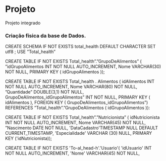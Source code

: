 # Projeto
Projeto integrado 

### Criação física da base de Dados.

CREATE SCHEMA IF NOT EXISTS totaI_heaIth DEFAULT CHARACTER SET utf8 ;
USE ”Total_health”

CREATE TABLE IF NOT EXISTS TotaI_heaIth”.”GrupoDeAIimentos” (
”idGrupoAlimentos INT NOT NULL AUTO_INCREMENT, Nome VARCHAR(30) NOT NULL,
PRIMARY KEY ( idGrupoAlimentos ));

CREATE TABLE IF NOT EXISTS Total_health . Alimentos (
idAlimentos INT NOT NULL AUTO_INCREMENT, Nome VARCHAR(80) NOT NULL, ”Quantidade” DOUBLE(3,1) NOT NULL,
GrupoDeAIimentos_idGrupoAIimentos” INT NOT NULL,
PRIMARY KEY ( idAlimentos ),
FOREIGN KEY ( GrupoDeAIimentos_idGrupoAIimentos”)
REFERENCES ”TotaI_heaIth”.”GrupoDeAIimentos ( idGrupoAlimentos )):

CREATE TABLE IF NOT EXISTS Total_health”.”Nutricionista” (
idNutricionista INT NOT NULL AUTO_INCREMENT, Nome VARCHAR(45) NOT NULL,
”Nascimento DATE NOT NULL,
'DataCadastro'TIMESTAMP NULL DEFAULT CURRENT_TIMESTAMP,
'Especialidade' VARCHAR (30) NULL,
PRIMARY KEY ('idNutricionista));

CREATE TABLE IF NOT EXISTS 'To-al_head-h'.'Usuario'(
'idUsuario' INT NOT NULL AUTO_INCREMENT,
'Nome' VARCHAR(45) NOT NULL,

       
         




